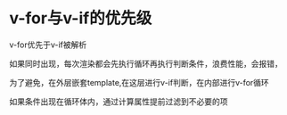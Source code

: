 # v-for与v-if的优先级

v-for优先于v-if被解析

如果同时出现，每次渲染都会先执行循环再执行判断条件，浪费性能，会报错，

为了避免，在外层嵌套template,在这层进行v-if判断，在内部进行v-for循环

如果条件出现在循环体内，通过计算属性提前过滤到不必要的项